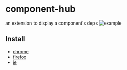 component-hub
=============

an extension to display a component's deps
![example](http://snag.gy/ou7GI.jpg)

## Install

 - [chrome](http://crossrider.com/download/chrome/53688)
 - [firefox](http://crossrider.com/download/ff/53688)
 - [ie](http://crossrider.com/download/ie/53688)
